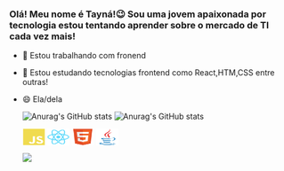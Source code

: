 ### Olá! Meu nome é Tayná!😉 Sou uma jovem apaixonada por tecnologia estou tentando aprender sobre o mercado de TI cada vez mais!

- 🔭 Estou trabalhando com fronend
- 🌱 Estou estudando tecnologias frontend como React,HTM,CSS entre outras!
- 😄 Ela/dela

  ![Anurag's GitHub stats](https://github-readme-stats.vercel.app/api?username=Taynasg&show_icons=true&theme=merko)
  ![Anurag's GitHub stats](https://github-readme-stats.vercel.app/api/top-langs/?username=Taynasg&show_icons=true&theme=merko)


  <img align="center" alt="Tayná-Js" height="30" width="40" src="https://raw.githubusercontent.com/devicons/devicon/master/icons/javascript/javascript-plain.svg">
  <img align="center" alt="Tayná-React" height="30" width="40" src="https://raw.githubusercontent.com/devicons/devicon/master/icons/react/react-original.svg">
  <img align="center" alt="Tayná-HTML" height="30" width="40" src="https://raw.githubusercontent.com/devicons/devicon/master/icons/html5/html5-original.svg">
  <img align="center" alt="Tayná-Java" height="30" width="40" src="https://raw.githubusercontent.com/devicons/devicon/master/icons/java/java-original.svg">       

    <a href="https://www.linkedin.com/in/tayná-soares-guimarães-1aa5a2243" target="_blank"><img src="https://img.shields.io/badge/-LinkedIn-%230077B5?style=for-the-    badge&logo=linkedin&logoColor=white" target="_blank"></a> 

